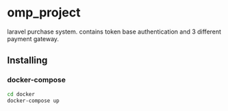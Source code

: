 # omp_project
laravel purchase system. contains token base authentication and 3 different payment gateway.

## Installing

### docker-compose

```bash
cd docker
docker-compose up
```